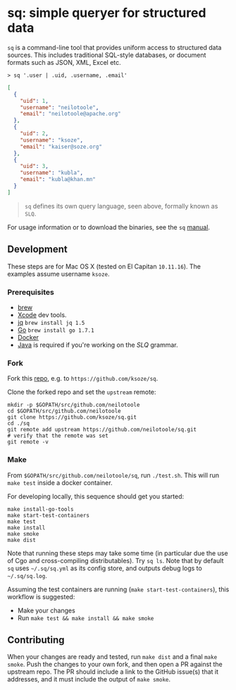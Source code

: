 # sq: simple queryer for structured data

`sq` is a command-line tool that provides uniform access to structured data sources.
This includes traditional SQL-style databases, or document formats such as JSON, XML, Excel etc.


```
> sq '.user | .uid, .username, .email'
```
```json
[
  {
    "uid": 1,
    "username": "neilotoole",
    "email": "neilotoole@apache.org"
  },
  {
    "uid": 2,
    "username": "ksoze",
    "email": "kaiser@soze.org"
  },
  {
    "uid": 3,
    "username": "kubla",
    "email": "kubla@khan.mn"
  }
]
```

> `sq` defines its own query language, seen above, formally known as `SLQ`.


For usage information or to download the binaries, see the `sq` [manual](https://github.com/neilotoole/sq-manual/wiki).


## Development

These steps are for Mac OS X (tested on El Capitan `10.11.16`). The examples assume username  `ksoze`.


### Prerequisites
- [brew](http://brew.sh/)
- [Xcode](https://itunes.apple.com/us/app/xcode/id497799835?mt=12) dev tools.
- [jq](https://stedolan.github.io/jq/) `brew install jq 1.5`
- [Go](https://golang.org/doc/install) `brew install go 1.7.1`
- [Docker](https://docs.docker.com/docker-for-mac/)
- [Java](http://www.oracle.com/technetwork/java/javase/downloads/index.html) is required if you're working on the *SLQ* grammar.



### Fork
Fork this [repo](https://github.com/neilotoole/sq), e.g. to  `https://github.com/ksoze/sq`.

Clone the forked repo and set the `upstream` remote:

```
mkdir -p $GOPATH/src/github.com/neilotoole
cd $GOPATH/src/github.com/neilotoole
git clone https://github.com/ksoze/sq.git
cd ./sq
git remote add upstream https://github.com/neilotoole/sq.git
# verify that the remote was set
git remote -v
```
	
### Make
From  `$GOPATH/src/github.com/neilotoole/sq`, run `./test.sh`. This will run `make test`
inside a docker container.

For developing locally, this sequence should get you started:

```
make install-go-tools
make start-test-containers
make test
make install
make smoke
make dist
```
	
Note that running these steps may take some time (in particular due the use of
Cgo and cross-compiling distributables). Try `sq ls`. Note that by default `sq` uses `~/.sq/sq.yml` as
its config store, and outputs debug logs to `~/.sq/sq.log`.


Assuming the test containers are running (`make start-test-containers`), this workflow is suggested:

- Make your changes
- Run `make test && make install && make smoke`


## Contributing

When your changes are ready and tested, run `make dist` and a final `make smoke`.
Push the changes to your own fork, and then open a PR against the upstream repo. The PR should include a link
to the GitHub issue(s) that it addresses, and it must include the output of `make smoke`.